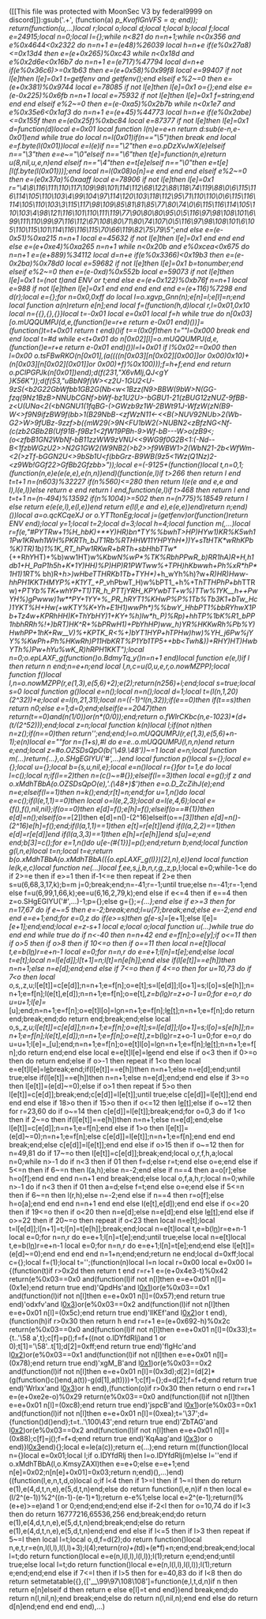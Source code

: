 ([[This file was protected with MoonSec V3 by federal9999 on discord]]):gsub('.+', (function(a) _p_KvoflGnVFS = a; end)); return(function(u,...)local r;local o;local d;local t;local b;local f;local e=24915;local n=0;local l={};while n<821 do n=n+1;while n<0x356 and e%0x4644<0x2322 do n=n+1 e=(e*48)%26039 local h=n+e if(e%0x27a8)<=0x13d4 then e=(e+0x265)%0xc43 while n<0x18d and e%0x2d6e<0x16b7 do n=n+1 e=(e*717)%47794 local d=n+e if(e%0x36c6)>=0x1b63 then e=(e+0x58)%0x99f8 local e=99407 if not l[e]then l[e]=0x1 t=getfenv and getfenv();end elseif e%2~=0 then e=(e+0x381)%0x9744 local e=78085 if not l[e]then l[e]=0x1 o={};end else e=(e-0x225)%0x6fb n=n+1 local e=75932 if not l[e]then l[e]=0x1 f=string;end end end elseif e%2~=0 then e=(e-0xa5)%0x2b7b while n<0x1e7 and e%0x35e6<0x1af3 do n=n+1 e=(e+45)%44773 local h=n+e if(e%0x2abe)<=0x155f then e=(e*0x25f)%0xbc84 local e=87377 if not l[e]then l[e]=0x1 d=function(d)local e=0x01 local function l(n)e=e+n return d:sub(e-n,e-0x01)end while true do local n=l(0x01)if(n=="\5")then break end local e=f.byte(l(0x01))local e=l(e)if n=="\2"then e=o.pDzXvJwX(e)elseif n=="\3"then e=e~="\0"elseif n=="\6"then t[e]=function(n,e)return u(8,nil,u,e,n)end elseif n=="\4"then e=t[e]elseif n=="\0"then e=t[e][l(f.byte(l(0x01)))];end local n=l(0x08)o[n]=e end end end elseif e%2~=0 then e=(e*0x37a)%0xaaff local e=78906 if not l[e]then l[e]=0x1 r="\4\8\116\111\110\117\109\98\101\114\112\68\122\88\118\74\119\88\0\6\115\116\114\105\110\103\4\99\104\97\114\120\103\118\112\95\71\110\110\0\6\115\116\114\105\110\103\3\115\117\98\109\85\81\81\85\77\80\74\0\6\115\116\114\105\110\103\4\98\121\116\101\110\111\119\77\90\80\80\95\0\5\116\97\98\108\101\6\99\111\110\99\97\116\112\67\108\80\71\80\74\107\0\5\116\97\98\108\101\6\105\110\115\101\114\116\116\115\70\66\119\82\75\79\5";end else e=(e-0x51)%0xa215 n=n+1 local e=45632 if not l[e]then l[e]=0x1 end end end else e=(e+0xe4)%0xa265 n=n+1 while n<0x20b and e%0xcea<0x675 do n=n+1 e=(e+889)%34112 local d=n+e if(e%0x3366)<0x19b3 then e=(e-0x2ba)%0x78d0 local e=59682 if not l[e]then l[e]=0x1 b=tonumber;end elseif e%2~=0 then e=(e-0xd)%0x552b local e=59073 if not l[e]then l[e]=0x1 t=(not t)and _ENV or t;end else e=(e+0x122)%0xb76f n=n+1 local e=988 if not l[e]then l[e]=0x1 end end end end end e=(e+116)%7298 end d(r);local e={};for n=0x0,0xff do local l=o.xgvp_Gnn(n);e[n]=l;e[l]=n;end local function a(n)return e[n];end local f=(function(h,d)local r,l=0x01,0x10 local n={{},{},{}}local t=-0x01 local e=0x01 local f=h while true do n[0x03][o.mUQQUMPJ(d,e,(function()e=r+e return e-0x01 end)())]=(function()t=t+0x01 return t end)()if t==(0x0f)then t=""l=0x000 break end end local t=#d while e<t+0x01 do n[0x02][l]=o.mUQQUMPJ(d,e,(function()e=r+e return e-0x01 end)())l=l+0x01 if l%0x02==0x00 then l=0x00 o.tsFBwRKO(n[0x01],(a((((n[0x03][n[0x02][0x00]]or 0x00)*0x10)+(n[0x03][n[0x02][0x01]]or 0x00)+f)%0x100)));f=h+f;end end return o.pClPGPJk(n[0x01])end);d(f(231,"X6vMIj,QJ<gY }K56K"));d(f(53,"uBbN9f(W><z2U-1GU2<U-9zS(<b2G22GbWfbb1GB2G(Nb<w<1Bzz(N9>BBW(9bW>N(GG-fzq(9Nz1BzB>NNUbCGNf>bWf-bz1U2U>-bGBU1-21(zBUG12zNUZ-9fBB-z<U(UNa<<UU>2(<bNGNU1(1fqBG-(>GWzb9z1W-2BWt91J-WfzW(zN(B9-W<>f9N9ifzBW9f(bb>1(B<NfEbz112B>29NbB-<zfWzN11<-<<B(>NUV92N<GVgU11>Ub>2(Wb-G2>W>9fUBz-9zzf>b({mW29(>9N<FU1bW2(>NUBN2<zBfzNG<Nf-(c(zb2G<Ub>Bb2B(Uf91B-f9Bz1<2fW19PBh-9>Wf-bB---W>o(zB9<;(o<zfbB1GN2WbNf-bB11zzWW9zVNU<<9WG9f0G2B<1:(-Nd--B<1fzbWGzU2>>N2G1GW2(W9NB2(>b2>>f9WBW1>2(WbN21-2b<WfWm-<2(>zTf-bGGN2U<>9bSb1U<f(bbGrz-B9WB(9z5<1Wz(Q1Nz)2-<z9Wb!GGf22>GfBb2Gfzbb>"));local e=(-9125+(function()local t,n=0,1;(function(n,e)e(e(e,e),e(n,n))end)(function(e,l)if t>266 then return l end t=t+1 n=(n*603)%32227 if(n%560)<=280 then return l(e(e and e,e and l),l(e,l))else return e end return l end,function(e,l)if t>468 then return l end t=t+1 n=(n-494)%13592 if(n%1004)>=502 then n=(n*775)%18549 return l else return e(e(e,l),e(l,e))end return e(l(l,e and e),e(e,e))end)return n;end)())local a=o.qcKCqeXJ or o.YTTtonEg;local j=(getfenv)or(function()return _ENV end);local y=1;local t=2;local d=3;local h=4;local function m(_,...)local r=f(e,"#PYTRw+1%H_h*bK)+**_Y)HR)_bn*TY%%bw_*hT>HP)HYw1)KR%*K5wh11Pw1*K*Rwh1WH%PKRTh_bJT1Rb%RTHHW11YHPYhH*))Y+_sTtHTK*wRhKPb%K)TR)1b)1%1K_RT_hPw1RKwR__+bRTh_+sbHhbTTw*_{++R*hY*HT)+%b)ww1HT)w%_KbwN%wP*%TK%RbhPPwR_b)RR1hA)R+_H,h1db1+H_PaP1h5h+K*1Y)HH)%P)HP)R1PWTww%+TPH_)hKbwwh+Ph%xR*_hP*1H1_)1RT_% bh)R+_h>)wHbeTTHRKb1Tb+TYH*)_+h_wYh%h)?w+*R)*HR)Hw*w-hhPH1KKTHMYP%+K1YT_+P_v*hPbwT_H)w%bPT1_+h%+T*hTTHPhP+bh*TTRw)_+P*TYb%TK+w*hYP+T1)TR_h_PTTj*YRH_KPYw*bTT+w%)TTw%1YK__h++P*wYH%)gPww*w)1w**PY+1YY+%__PR_hRYT1%KHwP_%__P%1Tb%Tb3K1+*bTw_Hc)1Y*KT%H+Hw(+wK*TY%K*+Yh+E1H1)wwPh*)*%%bwY_H*hbPT1%bbRYhwX*1Pb+T*_z4w+_KPRhHH)K+T*hYbHY)1+K*_Y+%h)lw*h_P)%Rp)+hhTP%1bK%R1_bPP1hbhRRh%!_+)bRT)HK^R+%bPRwH1)*+P*bYhHP)ww_h)YR%HKKwRh%Pb%Y)Hw*hPP+1hK+Rw__V)%+KPTK_R<%+)bYT1H*YP+_*hTPHw)hw)*%YH_j6Pw%*jYY%%K*wPh+Ph%HKwRh_)P11HbKRT_%P*1Yb1T*_P5++bb<Twh&))+R*HY)HT)Hwb*YTh%*)Pw+h*Yu%wK_R)hRPH1KKT");local n=0;o.epLAXF_g(function()o.BdmyTq_y()n=n+1 end)local function e(e,l)if l then return n end;n=e+n;end local l,n,c=u(0,u,e,r,o.nowMZPP_);local function f()local l,n=o.nowMZPP_(r,e(1,3),e(5,6)+2);e(2);return(n*256)+l;end;local s=true;local s=0 local function g()local e=n();local n=n();local d=1;local t=(l(n,1,20)*(2^32))+e;local e=l(n,21,31);local n=((-1)^l(n,32));if(e==0)then if(t==s)then return n*0;else e=1;d=0;end;elseif(e==2047)then return(t==0)and(n*(1/0))or(n*(0/0));end;return o.fWlrCKbc(n,e-1023)*(d+(t/(2^52)));end;local z=n;local function k(n)local l;if(not n)then n=z();if(n==0)then return'';end;end;l=o.mUQQUMPJ(r,e(1,3),e(5,6)+n-1);e(n)local e=""for n=(1+s),#l do e=e..o.mUQQUMPJ(l,n,n)end return e;end;local z=#o.OZSDsQpO(b('\49.\48'))~=1 local e=n;local function m(...)return{...},o.SHgEGIYU('#',...)end local function p()local s={};local e={};local u={};local b={s,u,nil,e};local e=n()local r={}for t=1,e do local l=c();local n;if(l==2)then n=(c()~=#{});elseif(l==3)then local e=g();if z and o.xMdhTBbA(o.OZSDsQpO(e),'.(\48+)$')then e=o.D_ZcZihJ(e);end n=e;elseif(l==1)then n=k();end;r[t]=n;end;for u=1,n()do local e=c();if(l(e,1,1)==0)then local o=l(e,2,3);local a=l(e,4,6);local e={f(),f(),nil,nil};if(o==0)then e[d]=f();e[h]=f();elseif(o==#{1})then e[d]=n();elseif(o==_[2])then e[d]=n()-(2^16)elseif(o==_[3])then e[d]=n()-(2^16)e[h]=f();end;if(l(a,1,1)==1)then e[t]=r[e[t]]end if(l(a,2,2)==1)then e[d]=r[e[d]]end if(l(a,3,3)==1)then e[h]=r[e[h]]end s[u]=e;end end;b[3]=c();for e=1,n()do u[e-(#{1})]=p();end;return b;end;local function g(l,n,e)local t=n;local t=e;return b(o.xMdhTBbA(o.xMdhTBbA(({o.epLAXF_g(l)})[2],n),e))end local function le(k,e,c)local function ne(...)local f,ee,s,j,b,n,r,g,_,z,p,l;local e=0;while-1<e do if 2>=e then if e>=1 then if-1<=e then repeat if 2>e then s=u(6,68,3,17,k);b=m j=0;break;end;n=-41;r=-1;until true;else n=-41;r=-1;end else f=u(6,99,1,66,k);ee=u(6,16,2,79,k);end else if e<=4 then if e==4 then z=o.SHgEGIYU('#',...)-1;p={};else g={};_={...};end else if e>=3 then for n=17,67 do if e~=5 then e=-2;break;end;l=u(7);break;end;else e=-2;end end end e=e+1;end;for e=0,z do if(e>=s)then g[e-s]=_[e+1];else l[e]=_[e+1];end;end;local e=z-s+1 local e;local o;local function u(...)while true do end end while true do if n<-40 then n=n+42 end e=f[n];o=e[y];if o<=11 then if o>5 then if o>8 then if 10<=o then if o==11 then local n=e[t]local t,e=b(l[n](a(l,n+1,e[d])))r=e+n-1 local e=0;for n=n,r do e=e+1;l[n]=t[e];end;else local t=e[t];local n=l[e[d]];l[t+1]=n;l[t]=n[e[h]];end else if(l[e[t]]==e[h])then n=n+1;else n=e[d];end;end else if 7<=o then if 4<=o then for u=10,73 do if 7<o then local o,s,_,z,u;l[e[t]]=c[e[d]];n=n+1;e=f[n];o=e[t];s=l[e[d]];l[o+1]=s;l[o]=s[e[h]];n=n+1;e=f[n];l(e[t],e[d]);n=n+1;e=f[n];o=e[t]_,z=b(l[o](a(l,o+1,e[d])))r=z+o-1 u=0;for e=o,r do u=u+1;l[e]=_[u];end;n=n+1;e=f[n];o=e[t]l[o]=l[o](a(l,o+1,r))n=n+1;e=f[n];l[e[t]]();n=n+1;e=f[n];do return end;break;end;do return end;break;end;else local o,s,_,z,u;l[e[t]]=c[e[d]];n=n+1;e=f[n];o=e[t];s=l[e[d]];l[o+1]=s;l[o]=s[e[h]];n=n+1;e=f[n];l(e[t],e[d]);n=n+1;e=f[n];o=e[t]_,z=b(l[o](a(l,o+1,e[d])))r=z+o-1 u=0;for e=o,r do u=u+1;l[e]=_[u];end;n=n+1;e=f[n];o=e[t]l[o]=l[o](a(l,o+1,r))n=n+1;e=f[n];l[e[t]]();n=n+1;e=f[n];do return end;end else local e=e[t]l[e]=l[e](a(l,e+1,r))end end else if o<3 then if 0>=o then do return end;else if o>-1 then repeat if 1<o then local e=e[t]l[e]=l[e](a(l,e+1,r))break;end;if(l[e[t]]==e[h])then n=n+1;else n=e[d];end;until true;else if(l[e[t]]==e[h])then n=n+1;else n=e[d];end;end end else if 3>=o then l[e[t]]=(e[d]~=0);else if o>1 then repeat if 5>o then l[e[t]]=c[e[d]];break;end;c[e[d]]=l[e[t]];until true;else c[e[d]]=l[e[t]];end end end end else if 18>o then if 15>o then if o<=12 then l[e[t]]();else if o~=12 then for r=23,60 do if o~=14 then c[e[d]]=l[e[t]];break;end;for o=0,3 do if 1<o then if 2~=o then if(l[e[t]]==e[h])then n=n+1;else n=e[d];end;else l[e[t]]=c[e[d]];n=n+1;e=f[n];end else if 1>o then l[e[t]]=(e[d]~=0);n=n+1;e=f[n];else c[e[d]]=l[e[t]];n=n+1;e=f[n];end end end break;end;else c[e[d]]=l[e[t]];end end else if o>15 then if o~=12 then for n=49,81 do if 17~=o then l[e[t]]=c[e[d]];break;end;local o,r,f,h,a;local n=0;while n>-1 do if n<3 then if 0<n then if n>1 then f=d;else r=t;end else o=e;end else if 5<=n then if 6~=n then l(a,h);else n=-2;end else if n==4 then a=o[r];else h=o[f];end end end n=n+1 end break;end;else local o,f,a,h,r;local n=0;while n>-1 do if n<3 then if 0<n then if n>1 then a=d;else f=t;end else o=e;end else if 5<=n then if 6~=n then l(r,h);else n=-2;end else if n==4 then r=o[f];else h=o[a];end end end n=n+1 end end else l(e[t],e[d]);end end else if o<=20 then if 19<=o then if o<20 then n=e[d];else n=e[d];end else l[e[t]]();end else if o>=22 then if 20~=o then repeat if o<23 then local n=e[t];local t=l[e[d]];l[n+1]=t;l[n]=t[e[h]];break;end;local n=e[t]local t,e=b(l[n](a(l,n+1,e[d])))r=e+n-1 local e=0;for n=n,r do e=e+1;l[n]=t[e];end;until true;else local n=e[t]local t,e=b(l[n](a(l,n+1,e[d])))r=e+n-1 local e=0;for n=n,r do e=e+1;l[n]=t[e];end;end else l[e[t]]=(e[d]~=0);end end end end n=1+n;end;end;return ne end;local d=0xff;local c={};local f=(1);local t='';(function(n)local l=n local r=0x00 local e=0x00 l={(function(t)if r>0x2d then return t end r=r+1 e=(e+0x4e3-t)%0x42 return(e%0x03==0x0 and(function(l)if not n[l]then e=e+0x01 n[l]=(0x1e);end return true end)'QpdHs'and l[0x1](0x216+t))or(e%0x03==0x1 and(function(l)if not n[l]then e=e+0x01 n[l]=(0x57);end return true end)'odxfv'and l[0x3](t+0x26b))or(e%0x03==0x2 and(function(l)if not n[l]then e=e+0x01 n[l]=(0x5c);end return true end)'llKEf'and l[0x2](t+0xeb))or t end),(function(h)if r>0x30 then return h end r=r+1 e=(e+0x692-h)%0x2c return(e%0x03==0x0 and(function(l)if not n[l]then e=e+0x01 n[l]=(0x33);t={t..'\58 a',t};c[f]=p();f=f+((not o.IDYfdRlj)and 1 or 0);t[1]='\58'..t[1];d[2]=0xff;end return true end)'flgHc'and l[0x2](0x1d3+h))or(e%0x03==0x1 and(function(l)if not n[l]then e=e+0x01 n[l]=(0x78);end return true end)'xgM_B'and l[0x1](h+0x21a))or(e%0x03==0x2 and(function(l)if not n[l]then e=e+0x01 n[l]=(0x3d);d[2]=(d[2]*(g(function()c()end,a(t))-g(d[1],a(t))))+1;c[f]={};d=d[2];f=f+d;end return true end)'Wrlxx'and l[0x3](h+0x1cf))or h end),(function(o)if r>0x30 then return o end r=r+1 e=(e+0xe2e-o)%0x29 return(e%0x03==0x0 and(function(l)if not n[l]then e=e+0x01 n[l]=(0xc8);end return true end)'jspcB'and l[0x1](0x258+o))or(e%0x03==0x1 and(function(l)if not n[l]then e=e+0x01 n[l]=(0xea);t='\37';d={function()d()end};t=t..'\100\43';end return true end)'ZbTAG'and l[0x2](o+0x340))or(e%0x03==0x2 and(function(l)if not n[l]then e=e+0x01 n[l]=(0x88);c[f]=j();f=f+d;end return true end)'KqAag'and l[0x3](o+0x1a1))or o end)}l[0x3](0x845)end){};local e=le(a(c));return e(...);end return m((function()local n={}local e=0x01;local l;if o.IDYfdRlj then l=o.IDYfdRlj(m)else l=''end if o.xMdhTBbA(l,o.KmsyZAXI)then e=e+0;else e=e+1;end n[e]=0x02;n[n[e]+0x01]=0x03;return n;end)(),...)end)((function(l,e,n,t,d,o)local o;if l<4 then if 1>=l then if 1~=l then do return e(1),e(4,d,t,n,e),e(5,d,t,n)end;else do return function(l,e,n)if n then local e=(l/2^(e-1))%2^((n-1)-(e-1)+1);return e-e%1;else local e=2^(e-1);return(l%(e+e)>=e)and 1 or 0;end;end;end;end else if-2<l then for o=10,74 do if l<3 then do return 16777216,65536,256 end;break;end;do return e(1),e(4,d,t,n,e),e(5,d,t,n)end;break;end;else do return e(1),e(4,d,t,n,e),e(5,d,t,n)end;end end else if l<=5 then if l>3 then repeat if 5~=l then local l=t;local o,d,f=d(2);do return function()local n,e,t,r=e(n,l(l,l),l(l,l)+3);l(4);return(r*o)+(t*d)+(e*f)+n;end;end;break;end;local l=t;do return function()local e=e(n,l(l,l),l(l,l));l(1);return e;end;end;until true;else local l=t;do return function()local e=e(n,l(l,l),l(l,l));l(1);return e;end;end;end else if 7<=l then if l>5 then for e=40,83 do if l<8 then do return setmetatable({},{['__\99\97\108\108']=function(e,l,t,d,n)if n then return e[n]elseif d then return e else e[l]=t end end})end break;end;do return n(l,nil,n);end break;end;else do return n(l,nil,n);end end else do return d[n]end;end end end end),...)
